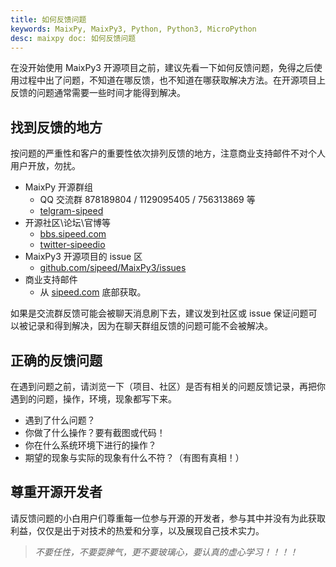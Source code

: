 ```yaml
---
title: 如何反馈问题
keywords: MaixPy, MaixPy3, Python, Python3, MicroPython
desc: maixpy doc: 如何反馈问题
---
```


在没开始使用 MaixPy3 开源项目之前，建议先看一下如何反馈问题，免得之后使用过程中出了问题，不知道在哪反馈，也不知道在哪获取解决方法。在开源项目上反馈的问题通常需要一些时间才能得到解决。

## 找到反馈的地方

按问题的严重性和客户的重要性依次排列反馈的地方，注意商业支持邮件不对个人用户开放，勿扰。

- MaixPy 开源群组
  - QQ 交流群 878189804 / 1129095405 / 756313869 等
  - [telgram-sipeed](https://t.me/sipeed)
- 开源社区\论坛\官博等
  - [bbs.sipeed.com](https://bbs.sipeed.com)
  - [twitter-sipeedio](https://twitter.com/sipeedio)
- MaixPy3 开源项目的 issue 区
  - [github.com/sipeed/MaixPy3/issues](https://github.com/sipeed/MaixPy3/issues)
- 商业支持邮件
  - 从 [sipeed.com](https://sipeed.com) 底部获取。

如果是交流群反馈可能会被聊天消息刷下去，建议发到社区或 issue 保证问题可以被记录和得到解决，因为在聊天群组反馈的问题可能不会被解决。

## 正确的反馈问题

在遇到问题之前，请浏览一下（项目、社区）是否有相关的问题反馈记录，再把你遇到的问题，操作，环境，现象都写下来。

- 遇到了什么问题？
- 你做了什么操作？要有截图或代码！
- 你在什么系统环境下进行的操作？
- 期望的现象与实际的现象有什么不符？（有图有真相！）

## 尊重开源开发者

请反馈问题的小白用户们尊重每一位参与开源的开发者，参与其中并没有为此获取利益，仅仅是出于对技术的热爱和分享，以及展现自己技术实力。

> *不要任性，不要耍脾气，更不要玻璃心，要认真的虚心学习！！！！*
